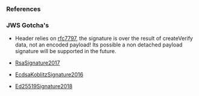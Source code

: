 ### References

### JWS Gotcha's

- Header relies on [rfc7797](https://tools.ietf.org/html/rfc7797), the signature is over the result of createVerify data, not an encoded payload! Its possible a non detached payload signature will be supported in the future.

- [RsaSignature2017](https://github.com/transmute-industries/RsaSignature2017)
- [EcdsaKoblitzSignature2016](https://github.com/transmute-industries/EcdsaKoblitzSignature2016)
- [Ed25519Signature2018](https://github.com/transmute-industries/Ed25519Signature2018)
